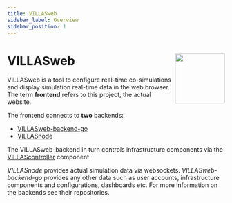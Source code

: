 ```yaml
---
title: VILLASweb
sidebar_label: Overview
sidebar_position: 1
---
```


# VILLASweb <img src="/img/logos/villas_web.svg" width="115px" align="right" />

VILLASweb is a tool to configure real-time co-simulations and display simulation real-time data in the web browser.
The term **frontend** refers to this project, the actual website.

The frontend connects to **two** backends:

- [VILLASweb-backend-go](https://git.rwth-aachen.de/acs/public/villas/web-backend-go)
- [VILLASnode](https://git.rwth-aachen.de/acs/public/villas/node)

The VILLASweb-backend in turn controls infrastructure components via the [VILLAScontroller](../controller/index.md) component

_VILLASnode_ provides actual simulation data via websockets.
_VILLASweb-backend-go_ provides any other data such as user accounts, infrastructure components and configurations, dashboards etc.
For more information on the backends see their repositories.

